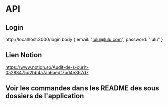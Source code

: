
# API
## Login

http://localhost:3000/login
body
{
  email: "lulu@lulu.com",
  password: "lulu"
}

## Lien Notion 

https://www.notion.so/Audit-de-s-curit-05288475d2bb4a7aa6aedf7bd4e367d7

## Voir les commandes dans les README des sous dossiers de l'application

